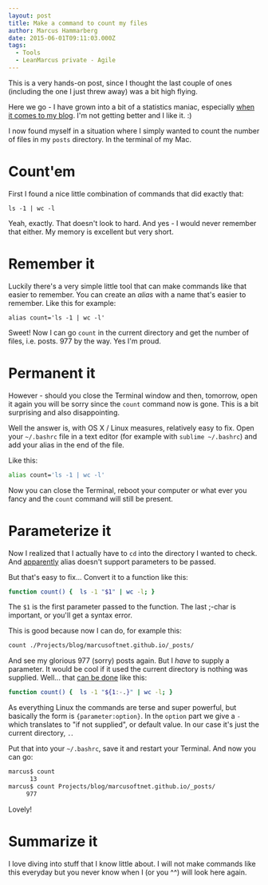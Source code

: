 ```yaml
---
layout: post
title: Make a command to count my files
author: Marcus Hammarberg
date: 2015-06-01T09:11:03.000Z
tags:
  - Tools
  - LeanMarcus private - Agile
---
```


This is a very hands-on post, since I thought the last couple of ones (including the one I just threw away) was a bit high flying.

Here we go - I have grown into a bit of a statistics maniac, especially [when it comes to my blog](https://page-logger.herokuapp.com/www.marcusoft.net). I'm not getting better and I like it. :)

I now found myself in a situation where I simply wanted to count the number of files in my <code>posts</code> directory. In the terminal of my Mac.

<!-- excerpt-end -->

# Count'em

First I found a nice little combination of commands that did exactly that:

<code>ls -1 | wc -l</code>

Yeah, exactly. That doesn't look to hard. And yes - I would never remember that either. My memory is excellent but very short.

# Remember it

Luckily there's a very simple little tool that can make commands like that easier to remember. You can create an *alias* with a name that's easier to remember. Like this for example:

<code>alias count='ls -1 | wc -l'</code>

Sweet! Now I can go <code>count</code> in the current directory and get the number of files, i.e. posts. 977 by the way. Yes I'm proud.

# Permanent it

However - should you close the Terminal window and then, tomorrow, open it again you will be sorry since the <code>count</code> command now is gone. This is a bit surprising and also disappointing.

Well the answer is, with OS X / Linux measures, relatively easy to fix. Open your <code>~/.bashrc</code> file in a text editor (for example with <code>sublime ~/.bashrc</code>) and add your alias in the end of the file.

Like this:

```bash
alias count='ls -1 | wc -l'
```

Now you can close the Terminal, reboot your computer or what ever you fancy and the <code>count</code> command will still be present.

# Parameterize it

Now I realized that I actually have to <code>cd</code> into the directory I wanted to check. And [apparently](http://superuser.com/questions/289117/creating-an-alias-or-function-need-to-be-able-to-pass-in-a-parameter) alias doesn't support parameters to be passed.

But that's easy to fix... Convert it to a function like this:

```bash
function count() {  ls -1 "$1" | wc -l; }
```

The <code>$1</code> is the first parameter passed to the function. The last ;-char is important, or you'll get a syntax error.

This is good because now I can do, for example this:

```bash
count ./Projects/blog/marcusoftnet.github.io/_posts/
```

And see my glorious 977 (sorry) posts again. But I *have* to supply a parameter. It would be cool if it used the current directory is nothing was supplied. Well... that [can be done](http://www.gnu.org/software/bash/manual/html_node/Shell-Parameter-Expansion.html) like this:

```bash
function count() {  ls -1 "${1:-.}" | wc -l; }
```

As everything Linux the commands are terse and super powerful, but basically the form is <code>{parameter:option}</code>. In the <code>option</code> part we give a <code>-</code> which translates to "if not supplied", or default value. In our case it's just the current directory, <code>.</code>.

Put that into your <code>~/.bashrc</code>, save it and restart your Terminal. And now you can go:

```bash
marcus$ count
      13
marcus$ count Projects/blog/marcusoftnet.github.io/_posts/
     977
```

Lovely!

# Summarize it

I love diving into stuff that I know little about. I will not make commands like this everyday but you never know when I (or you ^^) will look here again.
